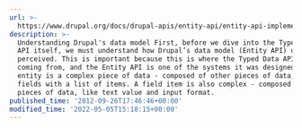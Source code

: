 ```yaml
---
url: >-
  https://www.drupal.org/docs/drupal-apis/entity-api/entity-api-implements-typed-data-api
description: >-
  Understanding Drupal's data model First, before we dive into the Typed Data
  API itself, we must understand how Drupal’s data model (Entity API) used to be
  perceived. This is important because this is where the Typed Data API is
  coming from, and the Entity API is one of the systems it was designed for. An
  entity is a complex piece of data - composed of other pieces of data, like
  fields with a list of items. A field item is also complex - composed of more
  pieces of data, like text value and input format.
published_time: '2012-09-26T17:46:46+00:00'
modified_time: '2022-05-05T15:18:15+00:00'
---
```


